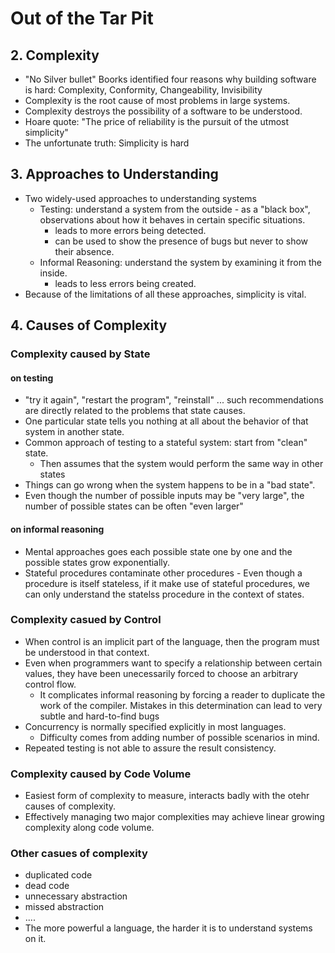 # Out of the Tar Pit
## 2. Complexity
- "No Silver bullet" Boorks identified four reasons why building software is hard: Complexity, Conformity, Changeability, Invisibility
- Complexity is the root cause of most problems in large systems.
- Complexity destroys the possibility of a software to be understood.
- Hoare quote: "The price of reliability is the pursuit of the utmost simplicity"
- The unfortunate truth: Simplicity is hard

## 3. Approaches to Understanding
- Two widely-used approaches to understanding systems
  - Testing: understand a system from the outside - as a "black box", observations about how it behaves in certain specific situations.
    - leads to more errors being detected.
    - can be used to show the presence of bugs but never to show their absence.
  - Informal Reasoning: understand the system by examining it from the inside. 
    - leads to less errors being created.
- Because of the limitations of all these approaches, simplicity is vital.

## 4. Causes of Complexity
### Complexity caused by State
#### on testing
- "try it again", "restart the program", "reinstall" ... such recommendations are directly related to the problems that state causes.
- One particular state tells you nothing at all about the behavior of that system in another state.
- Common approach of testing to a stateful system: start from "clean" state.
  - Then assumes that the system would perform the same way in other states
- Things can go wrong when the system happens to be in a "bad state".
- Even though the number of possible inputs may be "very large", the number of possible states can be often "even larger"

#### on informal reasoning
- Mental approaches goes each possible state one by one and the possible states grow exponentially.
- Stateful procedures contaminate other procedures - Even though a procedure is itself stateless, if it make use of stateful procedures, we can only understand the statelss procedure in the context of states.

### Complexity casued by Control
- When control is an implicit part of the language, then the program must be understood in that context.
- Even when programmers want to specify a relationship between certain values, they have been unecessarily forced to choose an arbitrary control flow.
  - It complicates informal reasoning by forcing a reader to duplicate the work of the compiler. Mistakes in this determination can lead to very subtle and hard-to-find bugs
- Concurrency is normally specified explicitly in most languages.
  - Difficulty comes from adding number of possible scenarios in mind.
- Repeated testing is not able to assure the result consistency.

### Complexity caused by Code Volume
- Easiest form of complexity to measure, interacts badly with the otehr causes of complexity.
- Effectively managing two major complexities may achieve linear growing complexity along code volume.

### Other casues of complexity
- duplicated code
- dead code
- unnecessary abstraction
- missed abstraction
- ....
- The more powerful a language, the harder it is to understand systems on it.